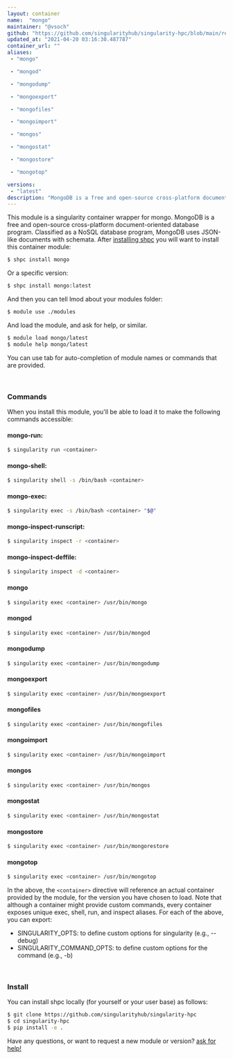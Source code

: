 ```yaml
---
layout: container
name:  "mongo"
maintainer: "@vsoch"
github: "https://github.com/singularityhub/singularity-hpc/blob/main/registry/mongo/container.yaml"
updated_at: "2021-04-20 03:16:30.487787"
container_url: ""
aliases:
 - "mongo"

 - "mongod"

 - "mongodump"

 - "mongoexport"

 - "mongofiles"

 - "mongoimport"

 - "mongos"

 - "mongostat"

 - "mongostore"

 - "mongotop"

versions:
 - "latest"
description: "MongoDB is a free and open-source cross-platform document-oriented database program. Classified as a NoSQL database program, MongoDB uses JSON-like documents with schemata."
---
```


This module is a singularity container wrapper for mongo.
MongoDB is a free and open-source cross-platform document-oriented database program. Classified as a NoSQL database program, MongoDB uses JSON-like documents with schemata.
After [installing shpc](#install) you will want to install this container module:

```bash
$ shpc install mongo
```

Or a specific version:

```bash
$ shpc install mongo:latest
```

And then you can tell lmod about your modules folder:

```bash
$ module use ./modules
```

And load the module, and ask for help, or similar.

```bash
$ module load mongo/latest
$ module help mongo/latest
```

You can use tab for auto-completion of module names or commands that are provided.

<br>

### Commands

When you install this module, you'll be able to load it to make the following commands accessible:

#### mongo-run:

```bash
$ singularity run <container>
```

#### mongo-shell:

```bash
$ singularity shell -s /bin/bash <container>
```

#### mongo-exec:

```bash
$ singularity exec -s /bin/bash <container> "$@"
```

#### mongo-inspect-runscript:

```bash
$ singularity inspect -r <container>
```

#### mongo-inspect-deffile:

```bash
$ singularity inspect -d <container>
```


#### mongo
       
```bash
$ singularity exec <container> /usr/bin/mongo
```


#### mongod
       
```bash
$ singularity exec <container> /usr/bin/mongod
```


#### mongodump
       
```bash
$ singularity exec <container> /usr/bin/mongodump
```


#### mongoexport
       
```bash
$ singularity exec <container> /usr/bin/mongoexport
```


#### mongofiles
       
```bash
$ singularity exec <container> /usr/bin/mongofiles
```


#### mongoimport
       
```bash
$ singularity exec <container> /usr/bin/mongoimport
```


#### mongos
       
```bash
$ singularity exec <container> /usr/bin/mongos
```


#### mongostat
       
```bash
$ singularity exec <container> /usr/bin/mongostat
```


#### mongostore
       
```bash
$ singularity exec <container> /usr/bin/mongorestore
```


#### mongotop
       
```bash
$ singularity exec <container> /usr/bin/mongotop
```



In the above, the `<container>` directive will reference an actual container provided
by the module, for the version you have chosen to load. Note that although a container
might provide custom commands, every container exposes unique exec, shell, run, and
inspect aliases. For each of the above, you can export:

 - SINGULARITY_OPTS: to define custom options for singularity (e.g., --debug)
 - SINGULARITY_COMMAND_OPTS: to define custom options for the command (e.g., -b)

<br>
  
### Install

You can install shpc locally (for yourself or your user base) as follows:

```bash
$ git clone https://github.com/singularityhub/singularity-hpc
$ cd singularity-hpc
$ pip install -e .
```

Have any questions, or want to request a new module or version? [ask for help!](https://github.com/singularityhub/singularity-hpc/issues)